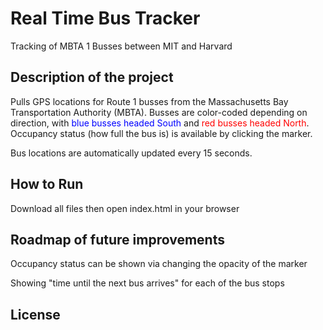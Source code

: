 # Real Time Bus Tracker
Tracking of MBTA 1 Busses between MIT and Harvard

## Description of the project
Pulls GPS locations for Route 1 busses from the Massachusetts Bay Transportation Authority (MBTA). Busses are color-coded depending on direction, with <span style="color:blue">blue busses headed South</span> and <span style="color:red">red busses headed North</span>. Occupancy status (how full the bus is) is available by clicking the marker.

Bus locations are automatically updated every 15 seconds.

## How to Run
Download all files then open index.html in your browser

## Roadmap of future improvements
Occupancy status can be shown via changing the opacity of the marker

Showing "time until the next bus arrives" for each of the bus stops

## License
